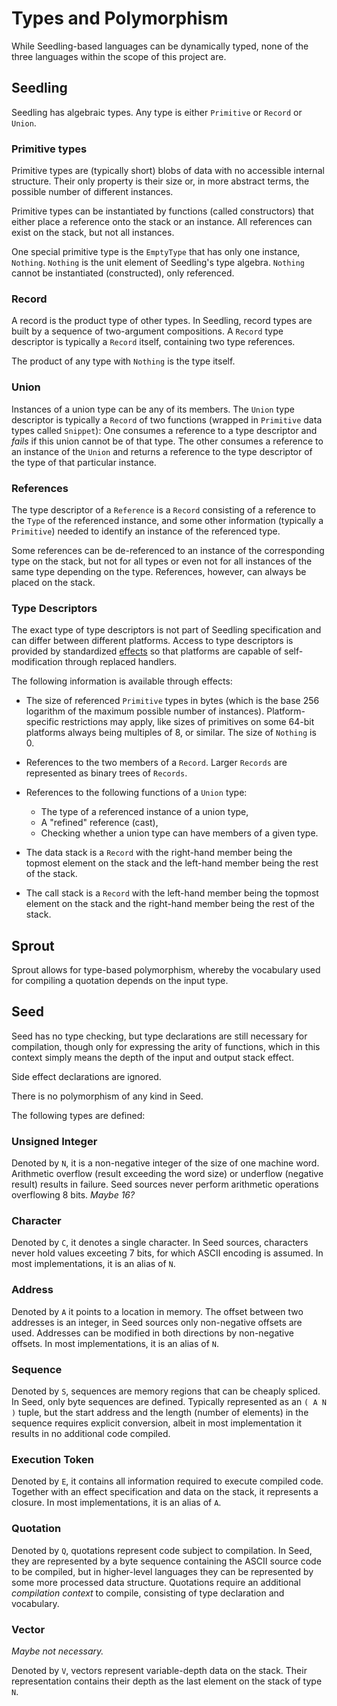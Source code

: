 # Types and Polymorphism

While Seedling-based languages can be dynamically typed, none of 
the three languages within the scope of this project are.

## Seedling

Seedling has algebraic types. Any type is either `Primitive` or
`Record` or `Union`.

### Primitive types

Primitive types are (typically short) blobs of data with no 
accessible internal structure. Their only property is their size or, 
in more abstract terms, the possible number of different instances.

Primitive types can be instantiated by functions (called constructors) 
that either place a reference onto the stack or an instance. All 
references can exist on the stack, but not all instances.

One special primitive type is the `EmptyType` that has only one instance, 
`Nothing`. `Nothing` is the unit element of Seedling's type algebra.
`Nothing` cannot be instantiated (constructed), only referenced.

### Record

A record is the product type of other types. In Seedling, record types 
are built by a sequence of two-argument compositions. A `Record` type 
descriptor is typically a `Record` itself, containing two type 
references.

The product of any type with `Nothing` is the type itself.

### Union

Instances of a union type can be any of its members. The `Union` type 
descriptor is typically a `Record` of two functions (wrapped in 
`Primitive` data types called `Snippet`): One consumes a reference to a 
type descriptor and *fails* if this union cannot be of that type. The 
other consumes a reference to an instance of the `Union` and returns a 
reference to the type descriptor of the type of that particular 
instance.

### References

The type descriptor of a `Reference` is a `Record` consisting of a 
reference to the `Type` of the referenced instance, and some other 
information (typically a `Primitive`) needed to identify an instance of 
the referenced type.

Some references can be de-referenced to an instance of the corresponding 
type on the stack, but not for all types or even not for all instances 
of the same type depending on the type. References, however, can always 
be placed on the stack.

### Type Descriptors

The exact type of type descriptors is not part of Seedling specification 
and can differ between different platforms. Access to type descriptors 
is provided by standardized [effects](EFFECTS.md) so that platforms are 
capable of self-modification through replaced handlers.

The following information is available through effects:

 * The size of referenced `Primitive` types in bytes (which is the base 256 
   logarithm of the maximum possible number of instances). Platform-specific 
   restrictions may apply, like sizes of primitives on some 64-bit platforms 
   always being multiples of 8, or similar. The size of `Nothing` is 0.

 * References to the two members of a `Record`. Larger `Records` are 
   represented as binary trees of `Records`.

 * References to the following functions of a `Union` type:
   - The type of a referenced instance of a union type,
   - A "refined" reference (cast),
   - Checking whether a union type can have members of a given type.

 * The data stack is a `Record` with the right-hand member being the topmost 
   element on the stack and the left-hand member being the rest of the stack.

 * The call stack is a `Record` with the left-hand member being the topmost 
   element on the stack and the right-hand member being the rest of the stack.

## Sprout

Sprout allows for type-based polymorphism, whereby the vocabulary used for 
compiling a quotation depends on the input type.

## Seed

Seed has no type checking, but type declarations are still necessary 
for compilation, though only for expressing the arity of functions, 
which in this context simply means the depth of the input and output 
stack effect.

Side effect declarations are ignored.

There is no polymorphism of any kind in Seed.

The following types are defined:

### Unsigned Integer

Denoted by `N`, it is a non-negative integer of the size of one 
machine word. Arithmetic overflow (result exceeding the word size) 
or underflow (negative result) results in failure. Seed sources 
never perform arithmetic operations overflowing 8 bits. *Maybe 16?*

### Character

Denoted by `C`, it denotes a single character. In Seed sources, 
characters never hold values exceeting 7 bits, for which 
ASCII encoding is assumed. In most implementations, it is 
an alias of `N`.

### Address

Denoted by `A` it points to a location in memory. The offset between two 
addresses is an integer, in Seed sources only non-negative offsets are used.
Addresses can be modified in both directions by non-negative offsets.
In most implementations, it is an alias of `N`.

### Sequence

Denoted by `S`, sequences are memory regions that can be cheaply spliced. 
In Seed, only byte sequences are defined. Typically represented as an 
`( A N )` tuple, but the start address and the length (number of elements) 
in the sequence requires explicit conversion, albeit in most implementation 
it results in no additional code compiled.

### Execution Token

Denoted by `E`, it contains all information required to execute compiled 
code. Together with an effect specification and data on the stack, it 
represents a closure. In most implementations, it is an alias of `A`.

### Quotation

Denoted by `Q`, quotations represent code subject to compilation. In Seed, 
they are represented by a byte sequence containing the ASCII source code 
to be compiled, but in higher-level languages they can be represented by 
some more processed data structure. Quotations require an additional 
*compilation context* to compile, consisting of type declaration and 
vocabulary.

### Vector

*Maybe not necessary.*

Denoted by `V`, vectors represent variable-depth data on the stack. Their 
representation contains their depth as the last element on the stack of type 
`N`.

